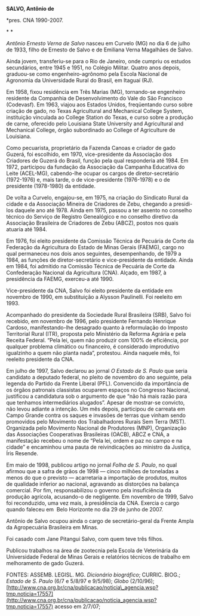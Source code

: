 **SALVO, Antônio de**

\*pres. CNA 1990-2007.

* *

*Antônio Ernesto Verna de Salvo* nasceu em Curvelo (MG) no dia 6 de
julho de 1933, filho de Ernesto de Salvo e de Emiliana Verna Magalhães
de Salvo.

Ainda jovem, transferiu-se para o Rio de Janeiro, onde cumpriu os
estudos secundários, entre 1945 e 1951, no Colégio Militar. Quatro anos
depois, graduou-se como engenheiro-agrônomo pela Escola Nacional de
Agronomia da Universidade Rural do Brasil, em Itaguaí (RJ).

Em 1958, fixou residência em Três Marias (MG), tornando-se engenheiro
residente da Companhia de Desenvolvimento do Vale do São Francisco
(Codevasf). Em 1963, viajou aos Estados Unidos, freqüentando curso sobre
criação de gado, no Texas Agricultural and Mechanical College System,
instituição vinculada ao College Station do Texas, e curso sobre a
produção de carne, oferecido pelo Louisiana State University and
Agricultural and Mechanical College, órgão subordinado ao College of
Agriculture de Louisiana.

Como pecuarista, proprietário da Fazenda Canoas e criador de gado
Guzerá, foi escolhido, em 1970, vice-presidente da Associação dos
Criadores de Guzerá do Brasil, função pela qual responderia até 1984. Em
1972, participou da fundação da Associação da Campanha Educativa do
Leite (ACEL-MG), cabendo-lhe ocupar os cargos de diretor-secretário
(1972-1976) e, mais tarde, o de vice-presidente (1976-1978) e o de
presidente (1978-1980) da entidade.

De volta a Curvelo, engajou-se, em 1975, na criação do Sindicato Rural
da cidade e da Associação Mineira de Criadores de Zebu, chegando a
presidi-los daquele ano até 1978. Ainda em 1975, passou a ter assento no
conselho técnico do Serviço de Registro Genealógico e no conselho
diretivo da Associação Brasileira de Criadores de Zebu (ABCZ), postos
nos quais atuaria até 1984.

Em 1976, foi eleito presidente da Comissão Técnica de Pecuária de Corte
da Federação da Agricultura do Estado de Minas Gerais (FAEMG), cargo no
qual permaneceu nos dois anos seguintes, desempenhando, de 1979 a 1984,
as funções de diretor-secretário e vice-presidente da entidade. Ainda em
1984, foi admitido na Comissão Técnica de Pecuária de Corte da
Confederação Nacional da Agricultura (CNA). Alçado, em 1987, à
presidência da FAEMG, exerceu-a até 1990.

Vice-presidente da CNA, Salvo foi eleito presidente da entidade em
novembro de 1990, em substituição a Alysson Paulinelli. Foi reeleito em
1993.

Acompanhado do presidente da Sociedade Rural Brasileira (SRB), Salvo foi
recebido, em novembro de 1996, pelo presidente Fernando Henrique
Cardoso, manifestando-lhe desagrado quanto à reformulação do Imposto
Territorial Rural (ITR), proposta pelo Ministério da Reforma Agrária e
pela Receita Federal. “Pela lei, quem não produzir com 100% de
eficiência, por qualquer problema climático ou financeiro, é considerado
improdutivo igualzinho a quem não planta nada”, protestou. Ainda naquele
mês, foi reeleito presidente da CNA.

Em julho de 1997, Salvo declarou ao jornal *O Estado de S. Paulo* que
seria candidato a deputado federal, no pleito de novembro do ano
seguinte, pela legenda do Partido da Frente Liberal (PFL). Convencido da
importância de os órgãos patronais classistas ocuparem espaços no
Congresso Nacional, justificou a candidatura sob o argumento de que “não
há mais razão para que tenhamos intermediários alugados”. Apesar de
mostrar-se convicto, não levou adiante a intenção. Um mês depois,
participou de carreata em Campo Grande contra os saques e invasões de
terras que vinham sendo promovidos pelo Movimento dos Trabalhadores
Rurais Sem Terra (MST). Organizada pelo Movimento Nacional de Produtores
(MNP), Organização das Associações Cooperativas Brasileiras (OACB), ABCZ
e CNA, a manifestação recebeu o nome de “Pela lei, ordem e paz no campo
e na cidade” e encaminhou uma pauta de reivindicações ao ministro da
Justiça, Íris Resende.

Em maio de 1998, publicou artigo no jornal *Folha de S. Paulo*, no qual
afirmou que a safra de grãos de 1998 — cinco milhões de toneladas a
menos do que o previsto — acarretaria a importação de produtos, muitos
de qualidade inferior ao nacional, agravando as distorções na balança
comercial. Por fim, responsabilizou o governo pela insuficiência da
produção agrícola, acusando-o de negligente. Em novembro de 1999, Salvo
foi reconduzido, uma vez mais, à presidência da CNA. Exercia o cargo
quando faleceu em  Belo Horizonte no dia 29 de junho de 2007.

Antônio de Salvo ocupou ainda o cargo de secretário-geral da Frente
Ampla da Agropecuária Brasileira em Minas.

Foi casado com Jane Pitangui Salvo, com quem teve três filhos.

Publicou trabalhos na área de zootecnia pela Escola de Veterinária da
Universidade Federal de Minas Gerais e relatórios técnicos de trabalho
em melhoramento de gado Guzerá.

FONTES: ASSEMB. LEGISL. MG. *Dicionário biográfico*; CURRIC. BIOG.;
*Estado de S. Paulo* (6/7 e 5/8/97 e 9/5/98); *Globo* (2/10/96);
[http://www.cna.org.br/cna/publicacao/noticia\_agencia.wsp?tmp.noticia=17557](http://www.cna.org.br/cna/publicacao/noticia_agencia.wsp?tmp.noticia=17557)
acesso em 2/7/07;

 
